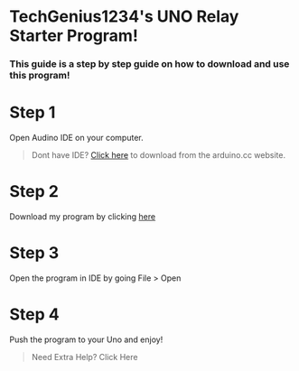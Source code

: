 # TechGenius1234's UNO Relay Starter Program!
### This guide is a step by step guide on how to download and use this program!

# Step 1
Open Audino IDE on your computer.
> Dont have IDE? [Click here](https://www.arduino.cc/en/software/) to download from the arduino.cc website.

# Step 2
Download my program by clicking [here](https://github.com/TechGenius1234/AudinoUnoRelayProgram/releases/)

# Step 3
Open the program in IDE by going File > Open

# Step 4
Push the program to your Uno and enjoy!

> Need Extra Help? Click Here

